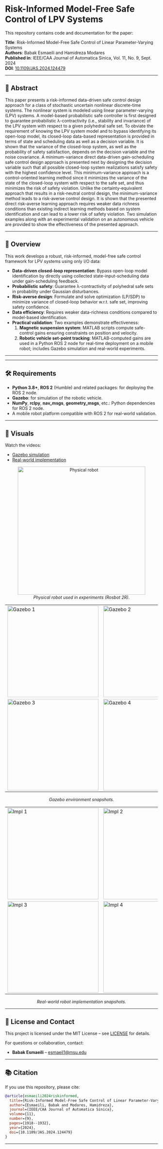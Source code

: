 
# Risk-Informed Model-Free Safe Control of LPV Systems

This repository contains code and documentation for the paper:

**Title**: Risk-Informed Model-Free Safe Control of Linear Parameter-Varying Systems  
**Authors**: Babak Esmaeili and Hamidreza Modares  
**Published in**: IEEE/CAA Journal of Automatica Sinica, Vol. 11, No. 9, Sept. 2024  
**DOI**: [10.1109/JAS.2024.124479](https://doi.org/10.1109/JAS.2024.124479)

---

## 🧠 Abstract

This paper presents a risk-informed data-driven safe control design approach for a class of stochastic uncertain nonlinear discrete-time systems. The nonlinear system is modeled using linear parameter-varying (LPV) systems. A model-based probabilistic safe controller is first designed to guarantee probabilistic λ-contractivity (i.e., stability and invariance) of the LPV system with respect to a given polyhedral safe set. To obviate the requirement of knowing the LPV system model and to bypass identifying its open-loop model, its closed-loop data-based representation is provided in terms of state and scheduling data as well as a decision variable. It is shown that the variance of the closed-loop system, as well as the probability of safety satisfaction, depends on the decision variable and the noise covariance. A minimum-variance direct data-driven gain-scheduling safe control design approach is presented next by designing the decision variable such that all possible closed-loop system realizations satisfy safety with the highest confidence level. This minimum-variance approach is a control-oriented learning method since it minimizes the variance of the state of the closed-loop system with respect to the safe set, and thus minimizes the risk of safety violation. Unlike the certainty-equivalent approach that results in a risk-neutral control design, the minimum-variance method leads to a risk-averse control design. It is shown that the presented direct risk-averse learning approach requires weaker data richness conditions than existing indirect learning methods based on system identification and can lead to a lower risk of safety violation. Two simulation examples along with an experimental validation on an autonomous vehicle are provided to show the effectiveness of the presented approach.

---

## 🎯 Overview

This work develops a robust, risk-informed, model-free safe control framework for LPV systems using only I/O data:
- **Data-driven closed-loop representation**: Bypass open-loop model identification by directly using collected state-input-scheduling data under gain-scheduling feedback.
- **Probabilistic safety**: Guarantee λ-contractivity of polyhedral safe sets in probability under Gaussian disturbances.
- **Risk-averse design**: Formulate and solve optimization (LP/SDP) to minimize variance of closed-loop behavior w.r.t. safe set, improving safety confidence.
- **Data efficiency**: Requires weaker data-richness conditions compared to model-based identification.
- **Practical validation**: Two examples demonstrate effectiveness:
  1. **Magnetic suspension system**: MATLAB scripts compute safe-control gains ensuring constraints on position and velocity.
  2. **Robotic vehicle set-point tracking**: MATLAB-computed gains are used in a Python ROS 2 node for real-time deployment on a mobile robot; includes Gazebo simulation and real-world experiments.

---



---

## 🛠 Requirements

- **Python 3.8+**, **ROS 2** (Humble) and related packages: for deploying the ROS 2 node.
- **Gazebo**: for simulation of the robotic vehicle.
- **NumPy**, **rclpy**, **nav_msgs**, **geometry_msgs**, etc.: Python dependencies for ROS 2 node.
- A mobile robot platform compatible with ROS 2 for real-world validation.

---

## 📸 Visuals

Watch the videos:
- [Gazebo simulation](https://www.youtube.com/watch?v=3ULDY4uTluE)
- [Real-world implementation](https://www.youtube.com/shorts/uvQIkGUE2fQ)

<!-- Single photo of the robot -->
<p align="center">
  <img src="images/rosbot.jpeg" alt="Physical robot" width="420"/>
  <br/>
  <em>Physical robot used in experiments (Rosbot 2R).</em>
</p>

<!-- 2 × 2 grid: Gazebo simulations -->
<table align="center">
  <tr>
    <td><img src="images/Gazebo_sim_1.png" alt="Gazebo 1" width="300"/></td>
    <td><img src="images/Gazebo_sim_2.png" alt="Gazebo 2" width="300"/></td>
  </tr>
  <tr>
    <td><img src="images/Gazebo_sim_3.png" alt="Gazebo 3" width="300"/></td>
    <td><img src="images/Gazebo_sim_4.png" alt="Gazebo 4" width="300"/></td>
  </tr>
</table>
<p align="center"><em>Gazebo environment snapshots.</em></p>

<!-- 2 × 2 grid: real-world implementation -->
<table align="center">
  <tr>
    <td><img src="images/implementation_1.jpg" alt="Impl 1" width="300"/></td>
    <td><img src="images/implementation_2.jpg" alt="Impl 2" width="300"/></td>
  </tr>
  <tr>
    <td><img src="images/implementation_3.jpg" alt="Impl 3" width="300"/></td>
    <td><img src="images/implementation_4.jpg" alt="Impl 4" width="300"/></td>
  </tr>
</table>
<p align="center"><em>Real-world robot implementation snapshots.</em></p>

---

## 📜 License and Contact

This project is licensed under the MIT License – see [LICENSE](LICENSE) for details.

For questions or collaboration, contact:
- **Babak Esmaeili** – esmaeil1@msu.edu

---

## 📚 Citation

If you use this repository, please cite:
```bibtex
@article{esmaeili2024riskinformed,
  title={Risk-Informed Model-Free Safe Control of Linear Parameter-Varying Systems},
  author={Esmaeili, Babak and Modares, Hamidreza},
  journal={IEEE/CAA Journal of Automatica Sinica},
  volume={11},
  number={9},
  pages={1918--1932},
  year={2024},
  doi={10.1109/JAS.2024.124479}
}
```

---

